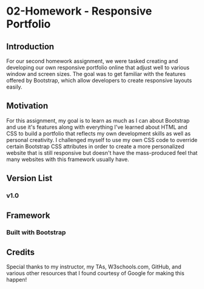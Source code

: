 # 02-Homework - Responsive Portfolio

## Introduction
For our second homework assignment, we were tasked creating and developing our own responsive portfolio online that adjust well to various window and screen sizes. The goal was to get familiar with the features offered by Bootstrap, which allow developers to create responsive layouts easily.

## Motivation

For this assignment, my goal is to learn as much as I can about Bootstrap and use it's features along with everything I've learned about HTML and CSS to build a portfolio that reflects my own development skills as well as personal creativity. I challenged myself to use my own CSS code to override certain Bootstrap CSS attributes in order to create a more personalized website that is still responsive but doesn't have the mass-produced feel that many websites with this framework usually have.

## Version List
### v1.0

## Framework
### Built with Bootstrap

## Credits

Special thanks to my instructor, my TAs, W3schools.com, GitHub, and various other resources that I found courtesy of Google for making this happen!